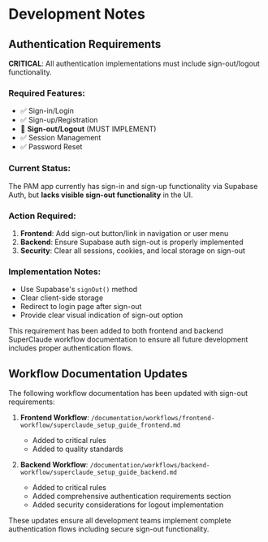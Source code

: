 # Development Notes

## Authentication Requirements

**CRITICAL**: All authentication implementations must include sign-out/logout functionality.

### Required Features:
- ✅ Sign-in/Login
- ✅ Sign-up/Registration  
- 🚨 **Sign-out/Logout** (MUST IMPLEMENT)
- ✅ Session Management
- ✅ Password Reset

### Current Status:
The PAM app currently has sign-in and sign-up functionality via Supabase Auth, but **lacks visible sign-out functionality** in the UI.

### Action Required:
1. **Frontend**: Add sign-out button/link in navigation or user menu
2. **Backend**: Ensure Supabase auth sign-out is properly implemented
3. **Security**: Clear all sessions, cookies, and local storage on sign-out

### Implementation Notes:
- Use Supabase's `signOut()` method
- Clear client-side storage
- Redirect to login page after sign-out
- Provide clear visual indication of sign-out option

This requirement has been added to both frontend and backend SuperClaude workflow documentation to ensure all future development includes proper authentication flows.

## Workflow Documentation Updates

The following workflow documentation has been updated with sign-out requirements:

1. **Frontend Workflow**: `/documentation/workflows/frontend-workflow/superclaude_setup_guide_frontend.md`
   - Added to critical rules
   - Added to quality standards

2. **Backend Workflow**: `/documentation/workflows/backend-workflow/superclaude_setup_guide_backend.md`
   - Added to critical rules
   - Added comprehensive authentication requirements section
   - Added security considerations for logout implementation

These updates ensure all development teams implement complete authentication flows including secure sign-out functionality.